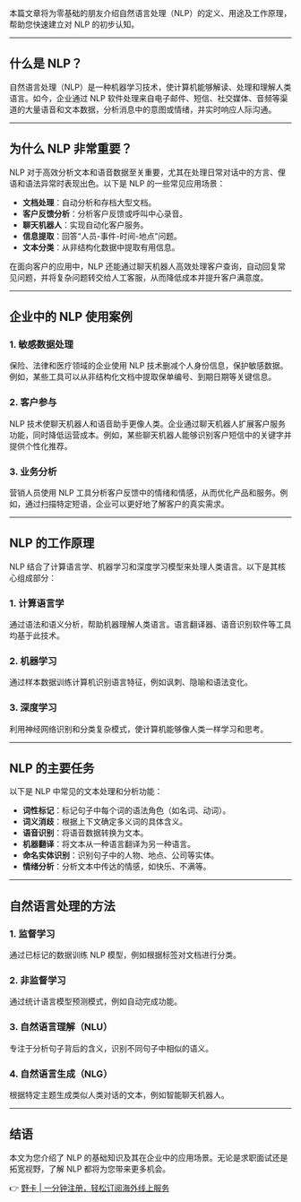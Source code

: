 本篇文章将为零基础的朋友介绍自然语言处理（NLP）的定义、用途及工作原理，帮助您快速建立对 NLP 的初步认知。

---

## 什么是 NLP？

自然语言处理（NLP）是一种机器学习技术，使计算机能够解读、处理和理解人类语言。如今，企业通过 NLP 软件处理来自电子邮件、短信、社交媒体、音频等渠道的大量语音和文本数据，分析消息中的意图或情绪，并实时响应人际沟通。

---

## 为什么 NLP 非常重要？

NLP 对于高效分析文本和语音数据至关重要，尤其在处理日常对话中的方言、俚语和语法异常时表现出色。以下是 NLP 的一些常见应用场景：

- **文档处理**：自动分析和存档大型文档。
- **客户反馈分析**：分析客户反馈或呼叫中心录音。
- **聊天机器人**：实现自动化客户服务。
- **信息提取**：回答“人员-事件-时间-地点”问题。
- **文本分类**：从非结构化数据中提取有用信息。

在面向客户的应用中，NLP 还能通过聊天机器人高效处理客户查询，自动回复常见问题，并将复杂问题转交给人工客服，从而降低成本并提升客户满意度。

---

## 企业中的 NLP 使用案例

### 1. 敏感数据处理
保险、法律和医疗领域的企业使用 NLP 技术删减个人身份信息，保护敏感数据。例如，某些工具可以从非结构化文档中提取保单编号、到期日期等关键信息。

### 2. 客户参与
NLP 技术使聊天机器人和语音助手更像人类。企业通过聊天机器人扩展客户服务功能，同时降低运营成本。例如，某些聊天机器人能够识别客户短信中的关键字并提供个性化推荐。

### 3. 业务分析
营销人员使用 NLP 工具分析客户反馈中的情绪和情感，从而优化产品和服务。例如，通过扫描特定短语，企业可以更好地了解客户的真实需求。

---

## NLP 的工作原理

NLP 结合了计算语言学、机器学习和深度学习模型来处理人类语言。以下是其核心组成部分：

### 1. 计算语言学
通过语法和语义分析，帮助机器理解人类语言。语言翻译器、语音识别软件等工具均基于此技术。

### 2. 机器学习
通过样本数据训练计算机识别语言特征，例如讽刺、隐喻和语法变化。

### 3. 深度学习
利用神经网络识别和分类复杂模式，使计算机能够像人类一样学习和思考。

---

## NLP 的主要任务

以下是 NLP 中常见的文本处理和分析功能：

- **词性标记**：标记句子中每个词的语法角色（如名词、动词）。
- **词义消歧**：根据上下文确定多义词的具体含义。
- **语音识别**：将语音数据转换为文本。
- **机器翻译**：将文本从一种语言翻译为另一种语言。
- **命名实体识别**：识别句子中的人物、地点、公司等实体。
- **情绪分析**：分析文本中传达的情感，如快乐、不满等。

---

## 自然语言处理的方法

### 1. 监督学习
通过已标记的数据训练 NLP 模型，例如根据标签对文档进行分类。

### 2. 非监督学习
通过统计语言模型预测模式，例如自动完成功能。

### 3. 自然语言理解（NLU）
专注于分析句子背后的含义，识别不同句子中相似的语义。

### 4. 自然语言生成（NLG）
根据特定主题生成类似人类对话的文本，例如智能聊天机器人。

---

## 结语

本文为您介绍了 NLP 的基础知识及其在企业中的应用场景。无论是求职面试还是拓宽视野，了解 NLP 都将为您带来更多机会。

👉 [野卡 | 一分钟注册，轻松订阅海外线上服务](https://bit.ly/bewildcard)